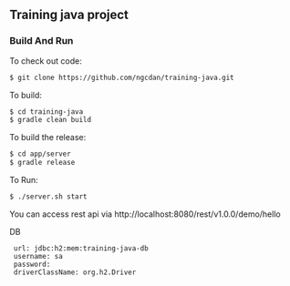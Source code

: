 ## Training java project 

### Build And Run

To check out code:
```sh
$ git clone https://github.com/ngcdan/training-java.git
```

To build:

```sh
$ cd training-java
$ gradle clean build
```

To build the release:

```sh
$ cd app/server
$ gradle release
```

To Run:

```sh
$ ./server.sh start
```

You can access rest api via http://localhost:8080/rest/v1.0.0/demo/hello

DB 
```
 url: jdbc:h2:mem:training-java-db
 username: sa
 password: 
 driverClassName: org.h2.Driver
```
